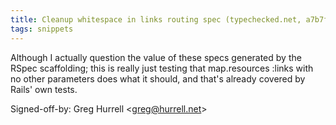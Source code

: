 ```yaml
---
title: Cleanup whitespace in links routing spec (typechecked.net, a7b7f59)
tags: snippets
---
```


Although I actually question the value of these specs generated by the RSpec scaffolding; this is really just testing that map.resources :links with no other parameters does what it should, and that's already covered by Rails' own tests.

Signed-off-by: Greg Hurrell &lt;greg@hurrell.net&gt;
